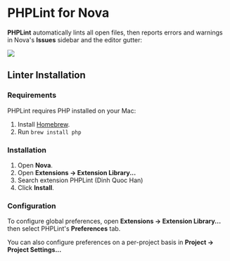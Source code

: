 # PHPLint for Nova

**PHPLint** automatically lints all open files, then reports errors and warnings in Nova's **Issues** sidebar and the editor gutter:


![](https://nova.app/images/en/dark/editor.png)

## Linter Installation
### Requirements

PHPLint requires PHP installed on your Mac:

1. Install [Homebrew](https://brew.sh).
2. Run `brew install php`

### Installation

1. Open **Nova**.
2. Open **Extensions → Extension Library...**
3. Search extension PHPLint (Dinh Quoc Han)
4. Click **Install**.

### Configuration

To configure global preferences, open **Extensions → Extension Library...** then select PHPLint's **Preferences** tab.

You can also configure preferences on a per-project basis in **Project → Project Settings...**
